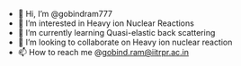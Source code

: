 - 👋 Hi, I’m @gobindram777
- 👀 I’m interested in Heavy ion Nuclear Reactions
- 🌱 I’m currently learning Quasi-elastic back scattering
- 💞️ I’m looking to collaborate on Heavy ion nuclear reaction
- 📫 How to reach me @gobind.ram@iitrpr.ac.in 

<!---
gobindram777/gobindram777 is a ✨ special ✨ repository because its `README.md` (this file) appears on your GitHub profile.
You can click the Preview link to take a look at your changes.
--->
